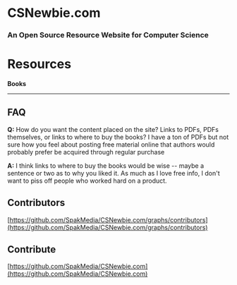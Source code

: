 # CSNewbie.com
### An Open Source Resource Website for Computer Science

# Resources
**Books**

---

## FAQ
**Q:** How do you want the content placed on the site? Links to PDFs, PDFs themselves, or links to where to buy the books? I have a ton of PDFs but not sure how you feel about posting free material online that authors would probably prefer be acquired through regular purchase

**A:** I think links to where to buy the books would be wise -- maybe a sentence or two as to why you liked it. As much as I love free info, I don't want to piss off people who worked hard on a product.

## Contributors
[https://github.com/SpakMedia/CSNewbie.com/graphs/contributors](https://github.com/SpakMedia/CSNewbie.com/graphs/contributors)

## Contribute
[https://github.com/SpakMedia/CSNewbie.com](https://github.com/SpakMedia/CSNewbie.com)
